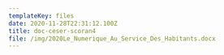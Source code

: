```yaml
---
templateKey: files
date: 2020-11-28T22:31:12.100Z
title: doc-ceser-scoran4
file: /img/2020Le_Numerique_Au_Service_Des_Habitants.docx
---
```

